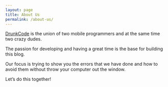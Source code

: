 ```yaml
---
layout: page
title: About Us
permalink: /about-us/
---
```


[DrunkCode](http://drunkcode.org) is the union of two mobile programmers and at the same time two crazy dudes.

The passion for developing and having a great time is the base for building this blog.

Our focus is trying to show you the errors that we have done and how to avoid them without throw your computer out the window.

Let’s do this together!
